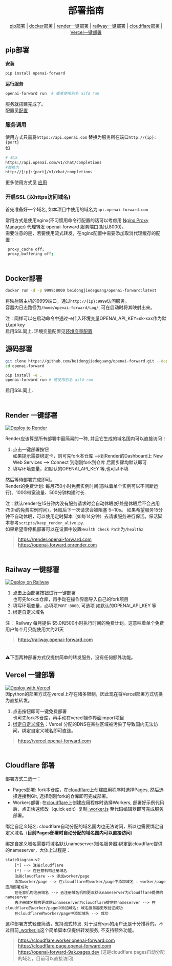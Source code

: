 
<h1 align="center">
    <br>
    部署指南
    <br>
</h1>
<div align="center">

[pip部署](#pip部署) |
[docker部署](#docker部署) |
[render一键部署](#render-一键部署) |
[railway一键部署](#railway-一键部署) |
[cloudflare部署](#cloudflare-部署) |
[Vercel一键部署](#Vercel-一键部署) 

</div>

## pip部署

**安装**

```bash
pip install openai-forward
```

**运行服务**  

```bash
openai-forward run  # 或者使用别名 aifd run
```
服务就搭建完成了。  
配置见[配置](README.md#配置选项)

### 服务调用

使用方式只需将`https://api.openai.com` 替换为服务所在端口`http://{ip}:{port}`   
如
```bash
# 默认
https://api.openai.com/v1/chat/completions
#替换为
http://{ip}:{port}/v1/chat/completions
```

更多使用方式见 [应用](README.md#应用)

### 开启SSL (以https访问域名)
首先准备好一个域名, 如本项目中使用的域名为`api.openai-forward.com`

常用方式是使用nginx(不习惯用命令行配置的话可以考虑用 [Nginx Proxy Manager](https://github.com/NginxProxyManager/nginx-proxy-manager)) 代理转发 openai-forward 服务端口(默认8000)。  
需要注意的是，若要使用流式转发，在nginx配置中需要添加取消代理缓存的配置：
   ```bash
    proxy_cache off; 
    proxy_buffering off; 
```

<a>
   <img src="https://raw.githubusercontent.com/beidongjiedeguang/openai-forward/main/.github/images/separators/aqua.png" height=8px width="100%">
</a>

## Docker部署

```bash
docker run -d -p 9999:8000 beidongjiedeguang/openai-forward:latest 
```

将映射宿主机的9999端口，通过`http://{ip}:9999`访问服务。  
容器内日志路径为`/home/openai-forward/Log/`, 可在启动时将其映射出来。  

注：同样可以在启动命令中通过-e传入环境变量OPENAI_API_KEY=sk-xxx作为默认api key  
启用SSL同上.
环境变量配置见[环境变量配置](README.md#环境变量配置项)


## 源码部署

```bash
git clone https://github.com/beidongjiedeguang/openai-forward.git --depth=1
cd openai-forward

pip install -e .
openai-forward run # 或使用别名 aifd run
```
启用SSL同上.


<a>
   <img src="https://raw.githubusercontent.com/beidongjiedeguang/openai-forward/main/.github/images/separators/aqua.png" height=8px width="100%">
</a>

## Render 一键部署
[![Deploy to Render](https://render.com/images/deploy-to-render-button.svg)](https://render.com/deploy?repo=https://github.com/beidongjiedeguang/openai-forward)

Render应该算是所有部署中最简易的一种, 并且它生成的域名国内可以直接访问！

1. 点击一键部署按钮  
   如果提示需要绑定卡，则可先fork本仓库 -->到Render的Dashboard上 New Web Services --> Connect 到刚刚fork到仓库 后面步骤均默认即可
2. 填写环境变量，如默认的OPENAI_API_KEY 等,也可以不填

然后等待部署完成即可。  
Render的免费计划: 每月750小时免费实例时间(意味着单个实例可以不间断运行)、100G带宽流量、500分钟构建时长.

注：默认render在15分钟内没有服务请求时会自动休眠(好处是休眠后不会占用750h的免费实例时间)，休眠后下一次请求会被阻塞 5~10s。
如果希望服务15分钟不自动休眠，可以使用定时脚本（如每14分钟）去请求服务进行保活。保活脚本参考`scripts/keep_render_alive.py`.    
如果希望零停机部署可以在设置中设置`Health Check Path`为`/healthz`   

> https://render.openai-forward.com  
> https://openai-forward.onrender.com 


<a>
   <img src="https://raw.githubusercontent.com/beidongjiedeguang/openai-forward/main/.github/images/separators/aqua.png" height=8px width="100%">
</a>

## Railway 一键部署
[![Deploy on Railway](https://railway.app/button.svg)](https://railway.app/template/tejCum?referralCode=U0-kXv)

1. 点击上面部署按钮进行一键部署  
   也可先fork本仓库，再手动在操作界面导入自己的fork项目
2. 填写环境变量，必填项`PORT` :`8000`, 可选项 如默认的OPENAI_API_KEY 等
3. 绑定自定义域名

注： Railway 每月提供 $5.0和500小时执行时间的免费计划。这意味着单个免费用户每个月只能使用大约21天

> https://railway.openai-forward.com

<a>
   <img src="https://raw.githubusercontent.com/beidongjiedeguang/openai-forward/main/.github/images/separators/aqua.png" height=8px width="100%">
</a>

⚠️下面两种部署方式仅提供简单的转发服务，没有任何额外功能。


## Vercel 一键部署

[![Deploy with Vercel](https://vercel.com/button)](https://vercel.com/new/clone?repository-url=https%3A%2F%2Fgithub.com%2Fbeidongjiedeguang%2Fopenai-forward&project-name=openai-forward&repository-name=openai-forward&framework=other)  
因python的部署方式在vercel上存在诸多限制，因此现在将Vercel部署方式切换为直接转发。

1. 点击按钮即可一键免费部署  
   也可先fork本仓库，再手动在vercel操作界面import项目
2. [绑定自定义域名](https://vercel.com/docs/concepts/projects/domains/add-a-domain)：Vercel 分配的DNS在某些区域被污染了导致国内无法访问，绑定自定义域名即可直连。


> https://vercel.openai-forward.com  


<a>
   <img src="https://raw.githubusercontent.com/beidongjiedeguang/openai-forward/main/.github/images/separators/aqua.png" height=8px width="100%">
</a>

## Cloudflare 部署

部署方式二选一：
* Pages部署: fork本仓库，在[cloudflare](https://dash.cloudflare.com/)上创建应用程序时选择Pages, 然后选择连接到Git, 选择刚刚fork的仓库即可完成部署。
* Workers部署: 在[cloudflare](https://dash.cloudflare.com/)上创建应用程序时选择Workers, 部署好示例代码后，点击快速修改（quick edit）复制[_worker.js](_worker.js) 至代码编辑器即可完成服务部署。

绑定自定义域名: cloudflare自动分配的域名国内也无法访问，所以也需要绑定自定义域名. (**目前Pages部署时自动分配的域名国内可以直接访问**)

绑定自定义域名需要将域名默认nameserver(域名服务器)绑定到cloudflare提供的nameserver，大体上过程是：
```mermaid
stateDiagram-v2
    [*] --> 注册cloudflare
    [*] --> 在任意机构注册域名
    注册cloudflare --> 添加worker/page
    添加worker/page --> 在cloudflare的worker/page中添加域名 : worker/page应用部署成功
    在任意机构注册域名 --> 去注册域名机构更改默认nameserver为cloudflare提供的nameserver
    去注册域名机构更改默认nameserver为cloudflare提供的nameserver --> 在cloudflare的worker/page中添加域名: 域名服务器更改验证成功
    在cloudflare的worker/page中添加域名 --> 成功 
```
这种部署方式轻便简洁，支持流式转发. 对于没有vps的用户还是十分推荐的。不过目前[_worker.js](_worker.js)这个简单脚本仅提供转发服务, 不支持额外功能。

> https://cloudflare.worker.openai-forward.com  
> https://cloudflare.page.openai-forward.com  
> https://openai-forward-9ak.pages.dev (这是cloudflare pages自动分配的域名，目前可以直接访问)
